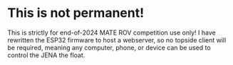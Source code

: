# This is not permanent!
This is strictly for end-of-2024 MATE ROV competition use only! I have rewritten the ESP32 firmware to host a webserver, so no topside client will be required, meaning any computer, phone, or device can be used to control the JENA the float.
